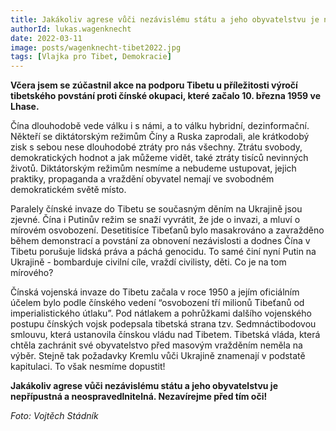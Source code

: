 ```yaml
---
title: Jakákoliv agrese vůči nezávislému státu a jeho obyvatelstvu je nepřípustná
authorId: lukas.wagenknecht
date: 2022-03-11
image: posts/wagenknecht-tibet2022.jpg
tags: [Vlajka pro Tibet, Demokracie]
---
```


**Včera jsem se zúčastnil akce na podporu Tibetu u příležitosti výročí tibetského povstání proti čínské okupaci, které začalo 10. března 1959 ve Lhase.**

Čína dlouhodobě vede válku i s námi, a to válku hybridní, dezinformační. Někteří se diktátorským režimům Číny a Ruska zaprodali, ale krátkodobý zisk s sebou nese dlouhodobé ztráty pro nás všechny. Ztrátu svobody, demokratických hodnot a jak můžeme vidět, také ztráty tisíců nevinných životů. Diktátorským režimům nesmíme a nebudeme ustupovat, jejich praktiky, propaganda a vraždění obyvatel nemají ve svobodném demokratickém světě místo. 

Paralely čínské invaze do Tibetu se současným děním na Ukrajině jsou zjevné. Čína i Putinův režim se snaží vyvrátit, že jde o invazi, a mluví o mírovém osvobození. Desetitisíce Tibeťanů bylo masakrováno a zavražděno během demonstrací a povstání za obnovení nezávislosti a dodnes Čína v Tibetu porušuje lidská práva a páchá genocidu. To samé činí nyní Putin na Ukrajině - bombarduje civilní cíle, vraždí civilisty, děti. Co je na tom mírového? 

Čínská vojenská invaze do Tibetu začala v roce 1950 a jejím oficiálním účelem bylo podle čínského vedení “osvobození tří milionů Tibeťanů od imperialistického útlaku”. Pod nátlakem a pohrůžkami dalšího vojenského postupu čínských vojsk podepsala tibetská strana tzv. Sedmnáctibodovou smlouvu, která ustanovila čínskou vládu nad Tibetem. Tibetská vláda, která chtěla zachránit své obyvatelstvo před masovým vražděním neměla na výběr. Stejně tak požadavky Kremlu vůči Ukrajině znamenají v podstatě kapitulaci. To však nesmíme dopustit!

**Jakákoliv agrese vůči nezávislému státu a jeho obyvatelstvu je nepřípustná a neospravedlnitelná. Nezavírejme před tím oči!** 

*Foto: Vojtěch Stádník*
